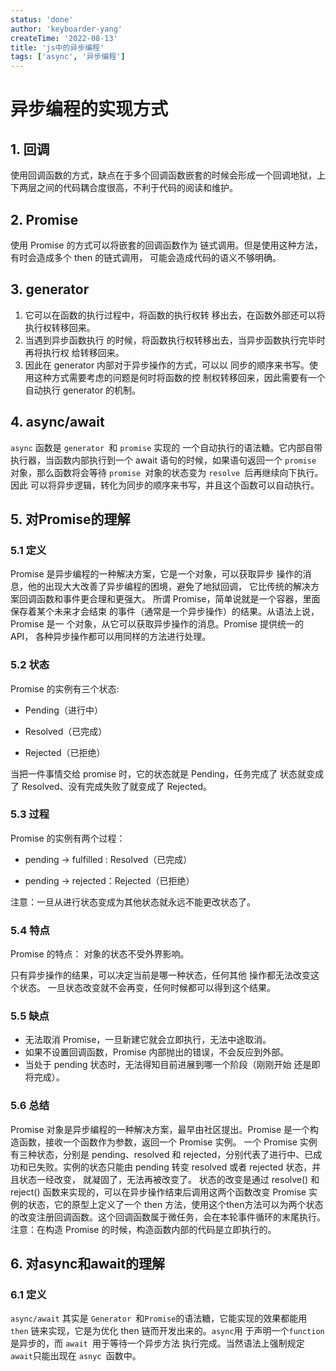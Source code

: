 ```yaml
---
status: 'done'
author: 'keyboarder-yang'
createTime: '2022-08-13'
title: 'js中的异步编程'
tags: ['async', '异步编程']
---
```


# 异步编程的实现方式

## 1. 回调

使用回调函数的方式，缺点在于多个回调函数嵌套的时候会形成一个回调地狱，上下两层之间的代码耦合度很高，不利于代码的阅读和维护。

## 2. Promise

使用 Promise 的方式可以将嵌套的回调函数作为 链式调用。但是使用这种方法，有时会造成多个 then 的链式调用， 可能会造成代码的语义不够明确。

## 3. generator

1. 它可以在函数的执行过程中，将函数的执行权转 移出去，在函数外部还可以将执行权转移回来。
2. 当遇到异步函数执行 的时候，将函数执行权转移出去，当异步函数执行完毕时再将执行权 给转移回来。
3. 因此在 generator 内部对于异步操作的方式，可以以 同步的顺序来书写。使用这种方式需要考虑的问题是何时将函数的控 制权转移回来，因此需要有一个自动执行 generator 的机制。

## 4. async/await

`async` 函数是 `generator `和 `promise` 实现的 一个自动执行的语法糖。它内部自带执行器，当函数内部执行到一个 await 语句的时候，如果语句返回一个 `promise `对象，那么函数将会等待 `promise `对象的状态变为 `resolve `后再继续向下执行。因此 可以将异步逻辑，转化为同步的顺序来书写，并且这个函数可以自动执行。

## 5. 对Promise的理解

### 5.1 定义

Promise 是异步编程的一种解决方案，它是一个对象，可以获取异步 操作的消息，他的出现大大改善了异步编程的困境，避免了地狱回调， 它比传统的解决方案回调函数和事件更合理和更强大。 所谓 Promise，简单说就是一个容器，里面保存着某个未来才会结束 的事件（通常是一个异步操作）的结果。从语法上说，Promise 是一 个对象，从它可以获取异步操作的消息。Promise 提供统一的 API， 各种异步操作都可以用同样的方法进行处理。 

### 5.2 状态

Promise 的实例有三个状态: 

+ Pending（进行中）

+ Resolved（已完成） 

+ Rejected（已拒绝） 

当把一件事情交给 promise 时，它的状态就是 Pending，任务完成了 状态就变成了 Resolved、没有完成失败了就变成了 Rejected。 

### 5.3 过程

Promise 的实例有两个过程： 

+ pending -> fulfilled : Resolved（已完成） 

+ pending -> rejected：Rejected（已拒绝）

 注意：一旦从进行状态变成为其他状态就永远不能更改状态了。 

### 5.4 特点

Promise 的特点： 对象的状态不受外界影响。

只有异步操作的结果，可以决定当前是哪一种状态，任何其他 操作都无法改变这个状态。 一旦状态改变就不会再变，任何时候都可以得到这个结果。

### 5.5 缺点

+ 无法取消 Promise，一旦新建它就会立即执行，无法中途取消。 
+ 如果不设置回调函数，Promise 内部抛出的错误，不会反应到外部。 
+ 当处于 pending 状态时，无法得知目前进展到哪一个阶段（刚刚开始 还是即将完成）。 

### 5.6 总结

Promise 对象是异步编程的一种解决方案，最早由社区提出。Promise 是一个构造函数，接收一个函数作为参数，返回一个 Promise 实例。 一个 Promise 实例有三种状态，分别是 pending、resolved 和 rejected，分别代表了进行中、已成功和已失败。实例的状态只能由 pending 转变 resolved 或者 rejected 状态，并且状态一经改变， 就凝固了，无法再被改变了。 状态的改变是通过 resolve() 和 reject() 函数来实现的，可以在异步操作结束后调用这两个函数改变 Promise 实例的状态，它的原型上定义了一个 then 方法，使用这个then方法可以为两个状态的改变注册回调函数。这个回调函数属于微任务，会在本轮事件循环的末尾执行。 注意：在构造 Promise 的时候，构造函数内部的代码是立即执行的。

## 6. 对async和await的理解

### 6.1 定义

`async/await` 其实是 `Generator `和`Promise`的语法糖，它能实现的效果都能用` then` 链来实现，它是为优化 then 链而开发出来的。` async `用 于声明一个` function `是异步的，而 `await `用于等待一个异步方法 执行完成。当然语法上强制规定` await `只能出现在 `asnyc `函数中。

